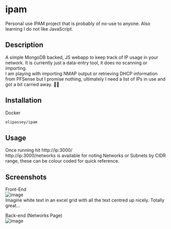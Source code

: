 # ipam
 Personal use IPAM project that is probably of no-use to anyone. Also learning I do not like JavaScript.

 ## Description
 A simple MongoDB backed, JS webapp to keep track of IP usage in your network. It is currently just a data-entry tool, it does no scanning or importing.  
 I am playing with importing NMAP output or retrieving DHCP information from PFSense but I promise nothing, ultimately I need a list of IPs in use and got a bit carried away. 🤷‍♂️

 ## Installation
 Docker
```bash
olipassey/ipam
```
 
## Usage
Once running hit http://ip:3000/  
 http://ip:3000/networks is available for noting Networks or Subnets by CIDR range, these can be colour coded for quick reference.

## Screenshots
Front-End  
![image](https://github.com/OliPassey/ipam/assets/7745805/4c8ebc11-01b9-4b27-896d-c9526734cf93)  
Imagine white text in an excel grid with all the text centred up nicely. Totally great...

Back-end (Networks Page)  
![image](https://github.com/OliPassey/ipam/assets/7745805/8f7acdc2-b97d-462a-9fd2-d41bf037f35a)
